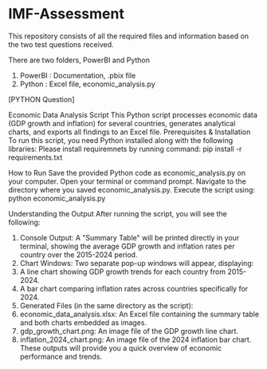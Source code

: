 # IMF-Assessment
This repository consists of all the required files and information based on the two test questions received.

There are two folders, PowerBI and Python

1. PowerBI : Documentation, .pbix file
2. Python : Excel file, economic_analysis.py

[PYTHON Question]

Economic Data Analysis Script
This Python script processes economic data (GDP growth and inflation) for several countries, generates analytical charts, and exports all findings to an Excel file.
Prerequisites & Installation
To run this script, you need Python installed along with the following libraries:
Please install requiremnets by running command:
    pip install -r requirements.txt

How to Run
Save the provided Python code as economic_analysis.py on your computer.
Open your terminal or command prompt.
Navigate to the directory where you saved economic_analysis.py.
Execute the script using:
python economic_analysis.py


Understanding the Output
After running the script, you will see the following:
1. Console Output: A "Summary Table" will be printed directly in your terminal, showing the average GDP growth and inflation rates per country over the 2015-2024 period.
2. Chart Windows: Two separate pop-up windows will appear, displaying:
3. A line chart showing GDP growth trends for each country from 2015-2024.
4. A bar chart comparing inflation rates across countries specifically for 2024.
5. Generated Files (in the same directory as the script):
6. economic_data_analysis.xlsx: An Excel file containing the summary table and both charts embedded as images.
6. gdp_growth_chart.png: An image file of the GDP growth line chart.
7. inflation_2024_chart.png: An image file of the 2024 inflation bar chart.
These outputs will provide you a quick overview of economic performance and trends.
